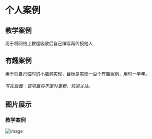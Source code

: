 # 个人案例

## 教学案例

用于将网络上教程吸收后自己编写再传授他人

## 有趣案例

用于将自己临时的小脑洞实现，目标是实现一百个有趣案例，用时一学年。

###### 写在后面：该项目将不定时更新，欢迎关注。
## 图片展示
### 教学案例
![image](https://user-images.githubusercontent.com/52949416/110069210-4c23d700-7db2-11eb-83ca-6b48e0eb5154.png)

